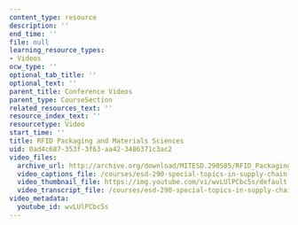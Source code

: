 ```yaml
---
content_type: resource
description: ''
end_time: ''
file: null
learning_resource_types:
- Videos
ocw_type: ''
optional_tab_title: ''
optional_text: ''
parent_title: Conference Videos
parent_type: CourseSection
related_resources_text: ''
resource_index_text: ''
resourcetype: Video
start_time: ''
title: RFID Packaging and Materials Sciences
uid: 0ad4c687-353f-3f63-aa42-3486371c3ac2
video_files:
  archive_url: http://archive.org/download/MITESD.290S05/RFID_Packaging-and-Materials_Sciences-220k.mp4
  video_captions_file: /courses/esd-290-special-topics-in-supply-chain-management-spring-2005/2ee34e0c1a575b5bad192337b26486ef_wvLUlPCbc5s.vtt
  video_thumbnail_file: https://img.youtube.com/vi/wvLUlPCbc5s/default.jpg
  video_transcript_file: /courses/esd-290-special-topics-in-supply-chain-management-spring-2005/eb68d1387dd06e823659c68ab0fe51d5_wvLUlPCbc5s.pdf
video_metadata:
  youtube_id: wvLUlPCbc5s
---
```

